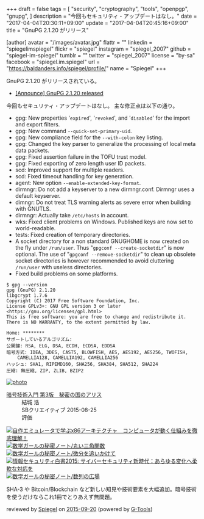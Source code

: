 +++
draft = false
tags = [
  "security",
  "cryptography",
  "tools",
  "openpgp",
  "gnupg",
]
description = "今回もセキュリティ・アップデートはなし。"
date = "2017-04-04T20:30:11+09:00"
update = "2017-04-04T20:45:16+09:00"
title = "GnuPG 2.1.20 がリリース"

[author]
  avatar = "/images/avatar.jpg"
  flattr = ""
  linkedin = "spiegelimspiegel"
  flickr = "spiegel"
  instagram = "spiegel_2007"
  github = "spiegel-im-spiegel"
  tumblr = ""
  twitter = "spiegel_2007"
  license = "by-sa"
  facebook = "spiegel.im.spiegel"
  url = "https://baldanders.info/spiegel/profile/"
  name = "Spiegel"
+++

GnuPG 2.1.20 がリリースされている。

- [[Announce] GnuPG 2.1.20 released](https://lists.gnupg.org/pipermail/gnupg-announce/2017q2/000404.html)

今回もセキュリティ・アップデートはなし。
主な修正点は以下の通り。

* gpg: New properties '`expired`', '`revoked`', and '`disabled`' for the import and export filters.
* gpg: New command `--quick-set-primary-uid`.
* gpg: New compliance field for the `--with-colon` key listing.
* gpg: Changed the key parser to generalize the processing of local meta data packets.
* gpg: Fixed assertion failure in the TOFU trust model.
* gpg: Fixed exporting of zero length user ID packets.
* scd: Improved support for multiple readers.
* scd: Fixed timeout handling for key generation.
* agent: New option `--enable-extended-key-format`.
* dirmngr: Do not add a keyserver to a new dirmngr.conf.  Dirmngr uses a default keyserver.
* dimngr: Do not treat TLS warning alerts as severe error when building with GNUTLS.
* dirmngr: Actually take `/etc/hosts` in account.
* wks: Fixed client problems on Windows.  Published keys are now set to world-readable.
* tests: Fixed creation of temporary directories.
* A socket directory for a non standard GNUGHOME is now created on the fly under `/run/user`.  Thus "`gpgconf --create-socketdir`" is now optional.  The use of "`gpgconf --remove-socketdir`" to clean up obsolete socket directories is however recommended to avoid cluttering `/run/user` with useless directories.
* Fixed build problems on some platforms.

```text
$ gpg --version
gpg (GnuPG) 2.1.20
libgcrypt 1.7.6
Copyright (C) 2017 Free Software Foundation, Inc.
License GPLv3+: GNU GPL version 3 or later <https://gnu.org/licenses/gpl.html>
This is free software: you are free to change and redistribute it.
There is NO WARRANTY, to the extent permitted by law.

Home: ********
サポートしているアルゴリズム:
公開鍵: RSA, ELG, DSA, ECDH, ECDSA, EDDSA
暗号方式: IDEA, 3DES, CAST5, BLOWFISH, AES, AES192, AES256, TWOFISH,
    CAMELLIA128, CAMELLIA192, CAMELLIA256
ハッシュ: SHA1, RIPEMD160, SHA256, SHA384, SHA512, SHA224
圧縮: 無圧縮, ZIP, ZLIB, BZIP2
```

<div class="hreview" ><a class="item url" href="http://www.amazon.co.jp/exec/obidos/ASIN/B015643CPE/baldandersinf-22/"><img src="http://ecx.images-amazon.com/images/I/51t6yHHVwEL._SL160_.jpg" alt="photo" class="photo"  /></a><dl ><dt class="fn"><a class="item url" href="http://www.amazon.co.jp/exec/obidos/ASIN/B015643CPE/baldandersinf-22/">暗号技術入門 第3版　秘密の国のアリス</a></dt><dd>結城 浩 </dd><dd>SBクリエイティブ 2015-08-25</dd><dd>評価<abbr class="rating" title="5"><img src="http://g-images.amazon.com/images/G/01/detail/stars-5-0.gif" alt="" /></abbr> </dd></dl><p class="similar"><a href="http://www.amazon.co.jp/exec/obidos/ASIN/B0148FQNVC/baldandersinf-22/" target="_top"><img src="http://images.amazon.com/images/P/B0148FQNVC.09._SCTHUMBZZZ_.jpg"  alt="自作エミュレータで学ぶx86アーキテクチャ　コンピュータが動く仕組みを徹底理解！"  /></a> <a href="http://www.amazon.co.jp/exec/obidos/ASIN/B00W6NCLJM/baldandersinf-22/" target="_top"><img src="http://images.amazon.com/images/P/B00W6NCLJM.09._SCTHUMBZZZ_.jpg"  alt="数学ガールの秘密ノート/丸い三角関数"  /></a> <a href="http://www.amazon.co.jp/exec/obidos/ASIN/B00Y9EYOIW/baldandersinf-22/" target="_top"><img src="http://images.amazon.com/images/P/B00Y9EYOIW.09._SCTHUMBZZZ_.jpg"  alt="数学ガールの秘密ノート/微分を追いかけて"  /></a> <a href="http://www.amazon.co.jp/exec/obidos/ASIN/B012BYBTZC/baldandersinf-22/" target="_top"><img src="http://images.amazon.com/images/P/B012BYBTZC.09._SCTHUMBZZZ_.jpg"  alt="情報セキュリティ白書2015: サイバーセキュリティ新時代：あらゆる変化へ柔軟な対応を"  /></a> <a href="http://www.amazon.co.jp/exec/obidos/ASIN/B00W6NCLL0/baldandersinf-22/" target="_top"><img src="http://images.amazon.com/images/P/B00W6NCLL0.09._SCTHUMBZZZ_.jpg"  alt="数学ガールの秘密ノート/数列の広場"  /></a> </p>
<p class="description">SHA-3 や Bitcoin/Blockchain など新しい知見や技術要素を大幅追加。暗号技術を使うだけならこれ1冊でとりあえず無問題。</p>
<p class="gtools" >reviewed by <a href='#maker' class='reviewer'>Spiegel</a> on <abbr class="dtreviewed" title="2015-09-20">2015-09-20</abbr> (powered by <a href="http://www.goodpic.com/mt/aws/index.html" >G-Tools</a>)</p>
</div>

